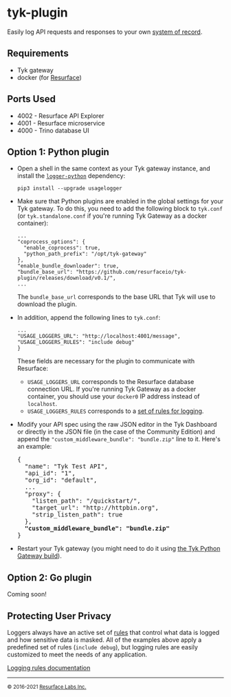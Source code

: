 # tyk-plugin

Easily log API requests and responses to your own [system of record](https://resurface.io/).

## Requirements

* Tyk gateway
* docker (for [Resurface](https://resurface.io/installation))

## Ports Used

* 4002 - Resurface API Explorer
* 4001 - Resurface microservice
* 4000 - Trino database UI

## Option 1: Python plugin

- Open a shell in the same context as your Tyk gateway instance, and install the [`logger-python`](https://github.com/resurfaceio/logger-python) dependency:

      pip3 install --upgrade usagelogger

- Make sure that Python plugins are enabled in the global settings for your Tyk gateway. To do this, you need to add the following block to `tyk.conf` (or `tyk.standalone.conf` if you're running Tyk Gateway as a docker container):

  ```
  ...
  "coprocess_options": {
    "enable_coprocess": true,
    "python_path_prefix": "/opt/tyk-gateway"
  },
  "enable_bundle_downloader": true,
  "bundle_base_url": "https://github.com/resurfaceio/tyk-plugin/releases/download/v0.1/",
  ...
  ```
  
  The `bundle_base_url` corresponds to the base URL that Tyk will use to download the plugin.
  
- In addition, append the following lines to `tyk.conf`:
 
   ```
   ...
   "USAGE_LOGGERS_URL": "http://localhost:4001/message",
   "USAGE_LOGGERS_RULES": "include debug"
   }
   ```
   These fields are necessary for the plugin to communicate with Resurface:
     - `USAGE_LOGGERS_URL` corresponds to the Resurface database connection URL. If you're running Tyk Gateway as a docker container, you should use your `docker0` IP address instead of `localhost`.
     - `USAGE_LOGGERS_RULES` corresponds to a [set of rules for logging](https://github.com/resurfaceio/tyk-plugin#protecting-user-privacy).
 

- Modify your API spec using the raw JSON editor in the Tyk Dashboard or directly in the JSON file (in the case of the Community Edition) and append the `"custom_middleware_bundle": "bundle.zip"` line to it. Here's an example:

  <pre>
  {
    "name": "Tyk Test API",
    "api_id": "1",
    "org_id": "default",
    ...
    "proxy": {
      "listen_path": "/quickstart/",
      "target_url": "http://httpbin.org",
      "strip_listen_path": true
    },
    <b>"custom_middleware_bundle": "bundle.zip"</b>
  }
  </pre>
  
 - Restart your Tyk gateway (you might need to do it using [the Tyk Python Gateway build](https://tyk.io/docs/plugins/supported-languages/rich-plugins/python/tutorial-add-demo-plugin-api/#running-the-tyk-python-gateway-build)).


## Option 2: Go plugin

Coming soon!

## Protecting User Privacy

Loggers always have an active set of <a href="https://resurface.io/rules.html">rules</a> that control what data is logged
and how sensitive data is masked. All of the examples above apply a predefined set of rules (`include debug`),
but logging rules are easily customized to meet the needs of any application.

<a href="https://resurface.io/rules.html">Logging rules documentation</a>

---
<small>&copy; 2016-2021 <a href="https://resurface.io">Resurface Labs Inc.</a></small>
